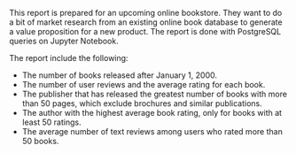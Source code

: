 This report is prepared for an upcoming online bookstore. They want to do a bit of market research from an existing online book database to generate a value proposition for a new product. The report is done with PostgreSQL queries on Jupyter Notebook.

The report include the following:

- The number of books released after January 1, 2000.
- The number of user reviews and the average rating for each book.
- The publisher that has released the greatest number of books with more than 50 pages, which exclude brochures and similar publications.
- The author with the highest average book rating, only for books with at least 50 ratings.
- The average number of text reviews among users who rated more than 50 books.